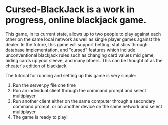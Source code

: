 # Cursed-BlackJack is a work in progress, online blackjack game.

This game, in its current state, allows up to two people to play against each other on the same local network as well as single player games against the dealer.
In the future, this game will support betting, statistics through database implementation, and "cursed" features which include unconventional blackjack rules such
as changing card values mid game, hiding cards up your sleeve, and many others. This can be thought of as the cheater's edition of blackjack.

The tutorial for running and setting up this game is very simple:
1. Run the server.py file one time
2. Run an individual client through the command prompt and select multiplayer
3. Run another client either on the same computer through a secondary command prompt, or on another device on the same network and select multiplayer
4. The game is ready to play!
